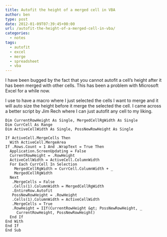```yaml
---
title: Autofit the height of a merged cell in VBA
author: ben
type: post
date: 2012-01-09T07:39:45+00:00
url: /autofit-the-height-of-a-merged-cell-in-vba/
categories:
  - notes
tags:
  - autofit
  - excel
  - merge
  - spreadsheet
  - vba
---
```


I have been bugged by the fact that you cannot autofit a cell&#8217;s height after it has been merged with other cells. This has been a problem with Microsoft Excel for a while now.

I use to have a macro where I just selected the cells I want to merge and it will auto size the height before it merge the selected the cell. I came across a better script by Jim Rech where I can just autofit any cell to my liking.

```visual-basic
Dim CurrentRowHeight As Single, MergedCellRgWidth As Single
Dim CurrCell As Range
Dim ActiveCellWidth As Single, PossNewRowHeight As Single

If ActiveCell.MergeCells Then
  With ActiveCell.MergeArea
If .Rows.Count = 1 And .WrapText = True Then
  Application.ScreenUpdating = False
  CurrentRowHeight = .RowHeight
  ActiveCellWidth = ActiveCell.ColumnWidth
  For Each CurrCell In Selection
    MergedCellRgWidth = CurrCell.ColumnWidth + _
    MergedCellRgWidth
  Next
   .MergeCells = False
   .Cells(1).ColumnWidth = MergedCellRgWidth
   .EntireRow.Autofit
   PossNewRowHeight = .RowHeight
   .Cells(1).ColumnWidth = ActiveCellWidth
   .MergeCells = True
   .RowHeight = IIf(CurrentRowHeight &gt; PossNewRowHeight, _
     CurrentRowHeight, PossNewRowHeight)
  End If
End With
End If
End Sub
```
